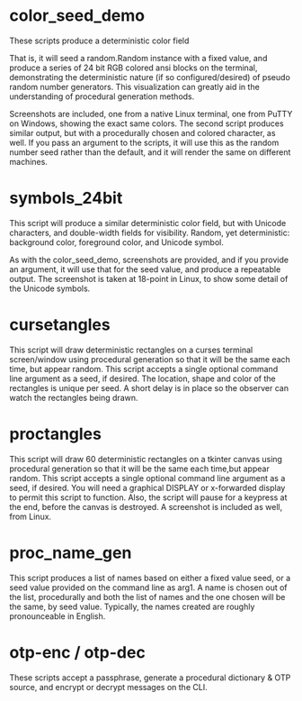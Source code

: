# color_seed_demo
 These scripts produce a deterministic color field
 
 That is, it will seed a random.Random instance with a fixed value, and produce a series of 24 bit RGB colored ansi blocks on the terminal, demonstrating the deterministic nature (if so configured/desired) of pseudo random number generators.  This visualization can greatly aid in the understanding of procedural generation methods.
 
 Screenshots are included, one from a native Linux terminal, one from PuTTY on Windows, showing the exact same colors.
 The second script produces similar output, but with a procedurally chosen and colored character, as well.
 If you pass an argument to the scripts, it will use this as the random number seed rather than the default, and it will render the same on different machines.

# symbols_24bit
  This script will produce a similar deterministic color field, but with Unicode characters, and double-width fields for visibility.  Random, yet deterministic: background color, foreground color, and Unicode symbol.
  
  As with the color_seed_demo, screenshots are provided, and if you provide an argument, it will use that for the seed value, and produce a repeatable output.  The screenshot is taken at 18-point in Linux, to show some detail of the Unicode symbols.

# cursetangles
  This script will draw deterministic rectangles on a curses terminal screen/window
  using procedural generation so that it will be the same each time, but appear random.
  This script accepts a single optional command line argument as a seed, if desired.
  The location, shape and color of the rectangles is unique per seed.  A short delay
  is in place so the observer can watch the rectangles being drawn.

# proctangles
  This script will draw 60 deterministic rectangles on a tkinter canvas
  using procedural generation so that it will be the same each time,but appear random.
  This script accepts a single optional command line argument as a seed, if desired.
  You will need a graphical DISPLAY or x-forwarded display to permit this script to function.
  Also, the script will pause for a keypress at the end, before the canvas is destroyed.
  A screenshot is included as well, from Linux.
  
# proc_name_gen
  This script produces a list of names based on either a fixed value seed, or a seed
  value provided on the command line as arg1.  A name is chosen out of the list, procedurally
  and both the list of names and the one chosen will be the same, by seed value.
  Typically, the names created are roughly pronounceable in English.

# otp-enc / otp-dec
  These scripts accept a passphrase, generate a procedural dictionary & OTP source, and
  encrypt or decrypt messages on the CLI.
